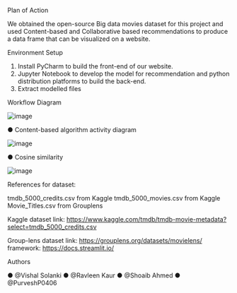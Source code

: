 Plan of Action
 
We obtained the open-source Big data movies dataset for this project and used Content-based and Collaborative based recommendations to produce a data frame that can be visualized on a website.

Environment Setup

1)	Install PyCharm to build the front-end of our website.
2)	Jupyter Notebook to develop the model for recommendation and python distribution platforms to build the back-end.
3)	Extract modelled files 
 
Workflow Diagram

![image](https://user-images.githubusercontent.com/62815760/139037242-d53ae5ab-0abc-45a2-aa99-85655d87bbcf.png)





●	Content-based algorithm activity diagram

![image](https://user-images.githubusercontent.com/62815760/139037267-eba80bbd-accd-4328-a51f-6d8433b40050.png)
 




●	Cosine similarity


![image](https://user-images.githubusercontent.com/62815760/139037289-9a5c3017-6878-410d-ac90-701cb192ece1.png) 



References for dataset: 

tmdb_5000_credits.csv from Kaggle
tmdb_5000_movies.csv from Kaggle
Movie_Titles.csv from Grouplens

Kaggle dataset link: https://www.kaggle.com/tmdb/tmdb-movie-metadata?select=tmdb_5000_credits.csv

Group-lens dataset link: https://grouplens.org/datasets/movielens/ 
framework: https://docs.streamlit.io/

Authors

●	@Vishal Solanki
●	@Ravleen Kaur
●	@Shoaib Ahmed
●	@PurveshP0406



